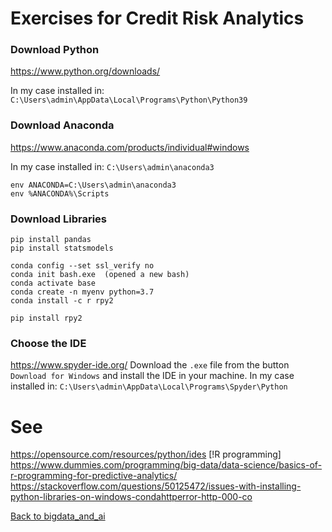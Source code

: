 # Exercises for Credit Risk Analytics


### Download Python
https://www.python.org/downloads/

In my case installed in: `C:\Users\admin\AppData\Local\Programs\Python\Python39`

### Download Anaconda
https://www.anaconda.com/products/individual#windows

In my case installed in: `C:\Users\admin\anaconda3`

```
env ANACONDA=C:\Users\admin\anaconda3
env %ANACONDA%\Scripts
```

### Download Libraries
```
pip install pandas
pip install statsmodels
```

```
conda config --set ssl_verify no
conda init bash.exe  (opened a new bash)
conda activate base
conda create -n myenv python=3.7
conda install -c r rpy2 

pip install rpy2 
```


### Choose the IDE
https://www.spyder-ide.org/
Download the `.exe` file from the button `Download for Windows` and install the IDE in your machine.
In my case installed in: `C:\Users\admin\AppData\Local\Programs\Spyder\Python`




# See
https://opensource.com/resources/python/ides
[!R programming] https://www.dummies.com/programming/big-data/data-science/basics-of-r-programming-for-predictive-analytics/
https://stackoverflow.com/questions/50125472/issues-with-installing-python-libraries-on-windows-condahttperror-http-000-co

[Back to bigdata_and_ai](https://github.com/ermalaliraj/bigdata_and_ai)
